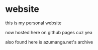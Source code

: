 # website

this is my personal website

now hosted here on github pages cuz yea

also found here is azumanga.net's archive

